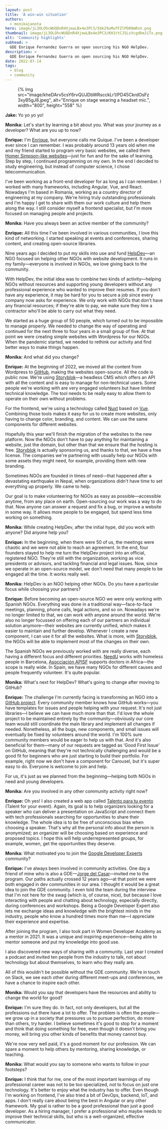 ```yaml
---
layout: post
title: 'A win-win situation'
authors: 
  - monikajanota
hero: image/jL3OLOhcWUQDnR4XjewLBx4e3PC3/5bk29uMufFZlPD09mRxV.png
thumbnail: image/jL3OLOhcWUQDnR4XjewLBx4e3PC3/KH1ttCJSLsVcgdkmJiTx.png
alt: 'Community highlights'
subhead: >
  GDE Enrique Fernandez Guerra on open sourcing his NGO HelpDev.
description: >
  GDE Enrique Fernandez Guerra on open sourcing his NGO HelpDev.
date: 2022-07-14
tags:
  - blog
  - community
---
```


<figure>
{% Img src="image/kheDArv5csY6rvQUJDbWRscckLr1/PD45CkrdOsFz3xyB5gJ8.jpeg", alt="Enrique on stage wearing a headset mic.", width="800", height="558" %}
</figure>

**Jake:** Yo yo yo yo!

**Monika:** Let's start by learning a bit about you. What was your journey as a developer? What are you up to now?

**Enrique:** I'm [Enrique](https://twitter.com/CKGrafico), but everyone calls me Quique. I've been a developer ever since I can remember. I was probably around 13 years old when me and my friend started to program very basic websites, we called them [Homer Simpson-like websites](https://simpsons.fandom.com/wiki/Homer%27s_Web_Page#:~:text=Homer%27s%20Web%20Page%20is%20a,didn%27t%20gain%20many%20hits.)—just for fun and for the sake of learning. Step by step, I continued programming on my own. In the end I decided to study engineering, but instead of computer science, I chose telecommunication.   

I've been working as a front-end developer for as long as I can remember. I worked with many frameworks, including Angular, Vue, and React. Nowadays I'm based in Romania, working as a country director of engineering at my company. We're hiring truly outstanding professionals and I'm happy I get to share with them our work culture and help them along the way. I still consider myself a frontend specialist, but I'm more focused on managing people and projects. 

**Monika:** Have you always been an active member of the community?

**Enrique:** All this time I've been involved in various communities, I love this kind of networking. I started speaking at events and conferences, sharing content, and creating open-source libraries.   

Nine years ago I decided to put my skills into use and fund [HelpDev](https://helpdev.org/)—an NGO focused on helping other NGOs with website development. It runs in my family—everyone is involved in NGOs, we love giving back to the community.  

With HelpDev, the initial idea was to combine two kinds of activity—helping NGOs without resources and supporting young developers without any professional experience who wanted to improve their resumes. If you don't have any experience, it may be hard for you to secure a job since every company now asks for experience. We only work with NGOs that don't have any financial resources; if they're able to pay, we make sure they hire a contractor who'll be able to carry out what they need. 

We started as a huge group of 50 people, which turned out to be impossible to manage properly. We needed to change the way of operating and continued for the next three to four years in a small group of five. At that point we were creating simple websites with Wordpress for our NGOs. When the pandemic started, we needed to rethink our activity and find better ways to make things happen. 

**Monika:** And what did you change?

**Enrique:** At the beginning of 2022, we moved all the content from Wordpress to [GitHub](https://github.com/helpdev), making the websites open-source. All the code is public now. We're using [Storyblok](https://www.storyblok.com/)—a headless CMS which offers an API with all the content and is easy to manage for non-technical users. Some people we're working with are very engaged volunteers but have limited technical knowledge. The tool needs to be really easy to allow them to operate on their own without problems.   

For the frontend, we're using a technology called [Nuxt](https://nuxtjs.org/) based on [Vue](https://vuejs.org/). Combining those tools makes it easy for us to create more websites, only having to change color, branding, and content. We can use the same components for different websites.   

Hopefully this year we'll finish the migration of the websites to the new platform. Now the NGOs don't have to pay anything for maintaining a website, just the domain, but other than that we ensure that the hosting is free. [Storyblok](https://www.storyblok.com/) is actually sponsoring us, and thanks to that, we have a free license. The companies we're partnering with usually help our NGOs with some assets they might need, for example, providing them with new branding.   

Sometimes NGOs are founded in times of need—that happened after a devastating earthquake in Nepal, when organizations didn't have time to set everything up properly. We came to help.   

Our goal is to make volunteering for NGOs as easy as possible—accessible anytime, from any place on earth. Open-sourcing our work was a way to do that. Now anyone can answer a request and fix a bug, or improve a website in some way. It allows more people to be engaged, but spend less time working on something. 

**Monika:** While creating HelpDev, after the initial hype, did you work with anyone? Did anyone help you?

**Enrique:** In the beginning, when there were 50 of us, the meetings were chaotic and we were not able to reach an agreement. In the end, four founders stayed to help me turn the HelpDev project into an official, registered NGO. They're still with the organization, working as vice presidents or advisors, and tackling financial and legal issues. Now, since we operate in an open-source model, we don't need that many people to be engaged all the time. It works really well. 

**Monika:** HelpDev is an NGO helping other NGOs. Do you have a particular focus while choosing your partners?

**Enrique:** Before becoming an open-source NGO we were only working with Spanish NGOs. Everything was done in a traditional way—face-to-face meetings, planning, phone calls, legal actions, and so on. Nowadays we're no longer limited to that, we can work with anyone around the world. We're also no longer  focussed on offering each of our partners an individual solution anymore—their websites are currently unified, which makes it easier to maintain and further develop. Whenever I create a new component, I can use it for all the websites. What is more, with [Storyblok](https://www.storyblok.com/), the NGOs will be able to implement most of the changes on their own.   

The Spanish NGOs we previously worked with are really diverse, each having a different focus and different priorities. [NeedU](https://need-u.org/) works with homeless people in Barcelona, [Asocciación APISF](https://apisf.org/) supports doctors in Africa—the scope is really wide. In Spain, we have many NGOs for different causes and people frequently volunteer. It's quite popular. 

**Monika:** What's next for HelpDev? What's going to change after moving to GitHub?

**Enrique:** The challenge I'm currently facing is transforming an NGO into a [GitHub project](https://github.com/helpdev). Every community member knows how GitHub works—you have templates for issues and people helping with your request. It's not just libraries—I believe we can have much more than that. I'd love the whole project to be maintained entirely by the community—obviously our core team would still coordinate the main library and implement all changes if needed. Nonetheless,  all the bugs, new components, and small issues will eventually be fixed by volunteers around the world. I'm 100% sure community members would be eager to help us with that. And it's also beneficial for them—many of our requests are tagged as ‘Good First Issue' on GitHub, meaning that they're not technically challenging and would be a good fit for beginners who are just starting to build their portfolio. For example, right now we don't have a component for Carousel, but it's super easy to do.  Everyone is welcome to join and help.   

For us, it's just as we planned from the beginning—helping both NGOs in need and young developers. 

**Monika:** Are you involved in any other community activity right now?

**Enrique:** Oh yes! I also created a web app called [Talento para tu evento](https://talentoparatuevento.tech/) (Talent for your event). Again, its goal is to help organizers looking for a speaker who can deliver a presentation on JavaScript and connect them with tech professionals searching for opportunities to share their knowledge. The whole idea is to be free of unconscious bias when  choosing a speaker. That's why all the personal info about the person is anonymized; an organizer will be choosing based on experience and proposed topics. I hope this will help underrepresented groups, for example, women, get the opportunities they deserve. 

**Monika:** What motivated you to join the [Google Developer Experts](https://developers.google.com/community/experts) community?

**Enrique:** I've always been involved in community activities. One day a friend of mine who is also a GDE—[Jorge del Casar](https://twitter.com/JorgeCasar)—invited me to the program. Our paths actually crossed 12 years ago—at that point we were both engaged in dev communities in our area. I thought it would be a great idea to join the GDE community. I even told the team during the interview that I'm not here for the swag (which is, of course, nice), but because I love interacting with people and chatting about technology, especially directly, during conferences and workshops. Being a Google Developer Expert also lets me exchange ideas and knowledge with the brightest minds in the industry, people who know a hundred times more than me—I appreciate their experience and expertise.   

After joining the program, I also took part in Women Developer Academy as a mentor in 2021. It was a unique and inspiring experience—being able to mentor someone and put my knowledge into good use.   

I also discovered new ways of sharing with a community. Last year I created a podcast and invited ten people from the industry to talk, not about technology but about themselves, to learn who they really are.   

All of this wouldn't be possible without the GDE community. We're in touch on Slack, we see each other during different meet-ups and conferences, we have a chance to inspire each other. 

**Monika:** Would you say that developers have the resources and ability to change the world for good?

**Enrique:** I'm sure they do. In fact, not only developers, but all the professions out there have a lot to offer. The problem is often the people—we grow up in a society that pressures us to pursue perfection, do more than others, try harder. I believe sometimes it's good to stop for a moment and think that doing something for free, even though it doesn't bring you money, will bring you other kinds of benefits that money cannot buy.  

We're now very well paid, it's a good moment for our profession. We can spare a moment to help others by mentoring, sharing knowledge, or teaching. 

**Monika:** What would you say to someone who wants to follow in your footsteps?

**Enrique:** I think that for me, one of the most important learnings of my professional career was not to be too specialized, not to focus on just one technology. It's better to enjoy what the industry has to offer. Even though I'm working on frontend, I've also tried a bit of DevOps, backend, IoT, and apps. I don't really care about being the best in Angular or any other framework. My goal is rather to be a good professional than just a good developer. As a hiring manager, I prefer a professional who maybe needs to improve their technical skills, but who is a well-organized, effective communicator. 
